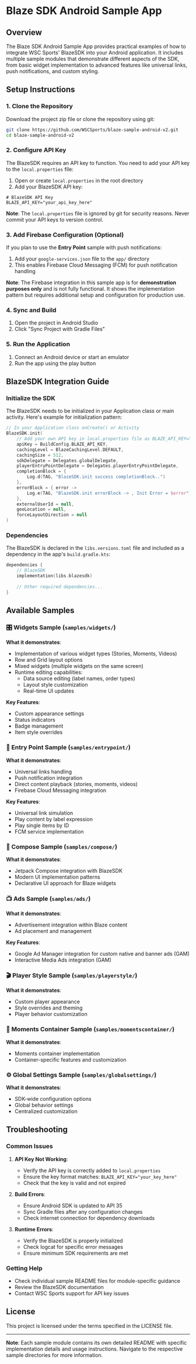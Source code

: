 # Blaze SDK Android Sample App

## Overview

The Blaze SDK Android Sample App provides practical examples of how to integrate WSC Sports' BlazeSDK into your Android application. It includes multiple sample modules that demonstrate different aspects of the SDK, from basic widget implementation to advanced features like universal links, push notifications, and custom styling.

## Setup Instructions

### 1. Clone the Repository

Download the project zip file or clone the repository using git:

```bash
git clone https://github.com/WSCSports/blaze-sample-android-v2.git
cd blaze-sample-android-v2
```

### 2. Configure API Key

The BlazeSDK requires an API key to function. You need to add your API key to the `local.properties` file:

1. Open or create `local.properties` in the root directory
2. Add your BlazeSDK API key:

```properties
# BlazeSDK API Key
BLAZE_API_KEY="your_api_key_here"
```

**Note**: The `local.properties` file is ignored by git for security reasons. Never commit your API keys to version control.

### 3. Add Firebase Configuration (Optional)

If you plan to use the **Entry Point** sample with push notifications:

1. Add your `google-services.json` file to the `app/` directory
2. This enables Firebase Cloud Messaging (FCM) for push notification handling

**Note**: The Firebase integration in this sample app is for **demonstration purposes only** and is not fully functional. It shows the implementation pattern but requires additional setup and configuration for production use.

### 4. Sync and Build

1. Open the project in Android Studio
2. Click "Sync Project with Gradle Files"

### 5. Run the Application

1. Connect an Android device or start an emulator
2. Run the app using the play button

## BlazeSDK Integration Guide

### Initialize the SDK

The BlazeSDK needs to be initialized in your Application class or main activity. Here's example for initialization pattern:

```kotlin
// In your Application class onCreate() or Activity
BlazeSDK.init(
    // Add your own API key in local.properties file as BLAZE_API_KEY=YOUR_API_KEY
    apiKey = BuildConfig.BLAZE_API_KEY,
    cachingLevel = BlazeCachingLevel.DEFAULT,
    cachingSize = 512,
    sdkDelegate = Delegates.globalDelegate,
    playerEntryPointDelegate = Delegates.playerEntryPointDelegate,
    completionBlock = {
        Log.d(TAG, "BlazeSDK.init success completionBlock..")
    },
    errorBlock = { error ->
        Log.e(TAG, "BlazeSDK.init errorBlock -> , Init Error = $error")
    },
    externalUserId = null,
    geoLocation = null,
    forceLayoutDirection = null
)
```

### Dependencies

The BlazeSDK is declared in the `libs.versions.toml` file and included as a dependency in the app's `build.gradle.kts`:

```kotlin
dependencies {
    // BlazeSDK
    implementation(libs.blazesdk)
    
    // Other required dependencies...
}
```

## Available Samples

### 🎛️ Widgets Sample (`samples/widgets/`)

**What it demonstrates**:
- Implementation of various widget types (Stories, Moments, Videos)
- Row and Grid layout options
- Mixed widgets (multiple widgets on the same screen)
- Runtime editing capabilities:
  - Data source editing (label names, order types)
  - Layout style customization
  - Real-time UI updates

**Key Features**:
- Custom appearance settings
- Status indicators
- Badge management
- Item style overrides

### 🚀 Entry Point Sample (`samples/entrypoint/`)

**What it demonstrates**:
- Universal links handling
- Push notification integration
- Direct content playback (stories, moments, videos)
- Firebase Cloud Messaging integration

**Key Features**:
- Universal link simulation
- Play content by label expression
- Play single items by ID
- FCM service implementation

### 🎨 Compose Sample (`samples/compose/`)

**What it demonstrates**:
- Jetpack Compose integration with BlazeSDK
- Modern UI implementation patterns
- Declarative UI approach for Blaze widgets

### 📺 Ads Sample (`samples/ads/`)

**What it demonstrates**:
- Advertisement integration within Blaze content
- Ad placement and management

**Key Features**:
- Google Ad Manager integration for custom native and banner ads (GAM)
- Interactive Media Ads integration (GAM)

### 🎬 Player Style Sample (`samples/playerstyle/`)

**What it demonstrates**:
- Custom player appearance
- Style overrides and theming
- Player behavior customization

### 📱 Moments Container Sample (`samples/momentscontainer/`)

**What it demonstrates**:
- Moments container implementation
- Container-specific features and customization

### ⚙️ Global Settings Sample (`samples/globalsettings/`)

**What it demonstrates**:
- SDK-wide configuration options
- Global behavior settings
- Centralized customization

## Troubleshooting

### Common Issues

1. **API Key Not Working**:
   - Verify the API key is correctly added to `local.properties`
   - Ensure the key format matches: `BLAZE_API_KEY="your_key_here"`
   - Check that the key is valid and not expired

2. **Build Errors**:
   - Ensure Android SDK is updated to API 35
   - Sync Gradle files after any configuration changes
   - Check internet connection for dependency downloads

3. **Runtime Errors**:
   - Verify the BlazeSDK is properly initialized
   - Check logcat for specific error messages
   - Ensure minimum SDK requirements are met

### Getting Help

- Check individual sample README files for module-specific guidance
- Review the BlazeSDK documentation
- Contact WSC Sports support for API key issues

## License

This project is licensed under the terms specified in the LICENSE file.

---

**Note**: Each sample module contains its own detailed README with specific implementation details and usage instructions. Navigate to the respective sample directories for more information. 

